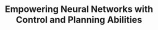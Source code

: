 ---
layout: "publication"
title: "Empowering Neural Networks with Control and Planning Abilities"
type: "conference"
order: 208
year: 2024
authors: "Shuyuan Wang, Philip D Loewen, Bhushan Gopaluni, Michael Forbes"
journal: "In NeurIPS 2024 Workshop on Behavioral ML (non-archival)"
pdf: "2024C08_shuyuan_nips.pdf"
thumbnail: "2024C08_shuyuan_nips.png"
image: "/assets/thumbnails/2024C08_shuyuan_nips.png"
thumbnail_caption: "Figure 1: An overview of iLQR, and AutoDiff vs our proposed planner with implicit differentiation. As shown in the flowchart, autodiff must backpropagate through each layer of the LQR process, which leads to significantly increased memory usage to store intermediate gradients and computational load. In contrast, our proposed planner, using implicit differentiation, only needs to handle the final layer. This results in constant computational costs and memory usage, making our method much more efficient."
description: Learning effective behaviors requires both adaptability and structured planning, traditionally split between model-free and model-based methods. Differentiable control combines the strengths of both, but iLQR, a powerful nonlinear controller, lacks differentiability, limiting its use in end-to-end learning. Differentiating through extended iterations introduces scalability challenges, further hindering its application. We propose a framework that enables iLQR to function as a trainable and differentiable module, either as or within a neural network, by using implicit differentiation to compute accurate gradients with constant backward cost. On behavior imitation tasks across standard benchmarks, our method achieves up to 128x speedup (minimum 21x) over automatic differentiation and improves learning efficiency by 106x compared to conventional neural policies. This framework equips neural networks with control and planning abilities, bridging control theory and behavioral learning.
---